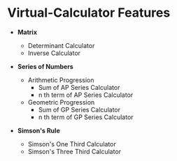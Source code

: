 # Virtual-Calculator Features

* **Matrix** 
  * Determinant Calculator
  * Inverse Calculator
  
* **Series of Numbers**
  * Arithmetic Progression
    * Sum of AP Series Calculator
    * n th term of AP Series Calculator
  * Geometric Progression
    * Sum of GP Series Calculator
    * n th term of GP Series Calculator
    
* **Simson's Rule**
  * Simson's One Third Calculator
  * Simson's Three Third Calculator
